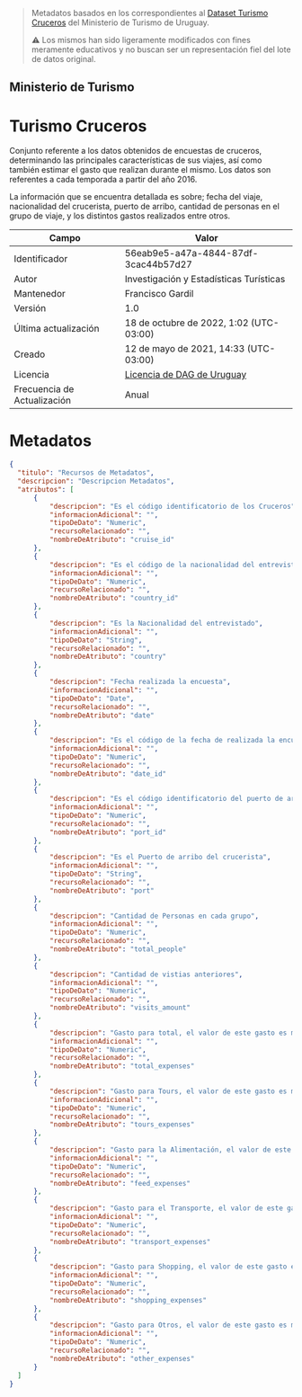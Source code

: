 > Metadatos basados en los correspondientes al [Dataset Turismo Cruceros](https://catalogodatos.gub.uy/dataset/ministerio-de-turismo-turismo-cruceros) del Ministerio de Turismo de Uruguay.
> 
> ⚠ Los mismos han sido ligeramente modificados con fines meramente educativos y
> no buscan ser un representación fiel del lote de datos original.     

##  Ministerio de Turismo

# Turismo Cruceros

Conjunto referente a los datos obtenidos de encuestas de cruceros, determinando las principales características de sus viajes, así como también estimar el gasto que realizan durante el mismo. Los datos son referentes a cada temporada a partir del año 2016.

La información que se encuentra detallada es sobre; fecha del viaje, nacionalidad del crucerista, puerto de arribo, cantidad de personas en el grupo de viaje, y los distintos gastos realizados entre otros.

|Campo|Valor|
|---|---|
|Identificador|56eab9e5-a47a-4844-87df-3cac44b57d27|
|Autor|Investigación y Estadísticas Turísticas|
|Mantenedor|Francisco Gardil|
|Versión|1.0|
|Última actualización|18 de octubre de 2022, 1:02 (UTC-03:00)|
|Creado|12 de mayo de 2021, 14:33 (UTC-03:00)|
|Licencia|[Licencia de DAG de Uruguay](https://www.gub.uy/agencia-gobierno-electronico-sociedad-informacion-conocimiento/sites/agencia-gobierno-electronico-sociedad-informacion-conocimiento/files/documentos/publicaciones/licencia_de_datos_abiertos_0.pdf)|
|Frecuencia de Actualización|Anual|

# Metadatos

```json 
{
  "titulo": "Recursos de Metadatos",
  "descripcion": "Descripcion Metadatos",
  "atributos": [
      {
          "descripcion": "Es el código identificatorio de los Cruceros",
          "informacionAdicional": "",
          "tipoDeDato": "Numeric",
          "recursoRelacionado": "",
          "nombreDeAtributo": "cruise_id"
      },
      {
          "descripcion": "Es el código de la nacionalidad del entrevistado",
          "informacionAdicional": "",
          "tipoDeDato": "Numeric",
          "recursoRelacionado": "",
          "nombreDeAtributo": "country_id"
      },
      {
          "descripcion": "Es la Nacionalidad del entrevistado",
          "informacionAdicional": "",
          "tipoDeDato": "String",
          "recursoRelacionado": "",
          "nombreDeAtributo": "country"
      },
      {
          "descripcion": "Fecha realizada la encuesta",
          "informacionAdicional": "",
          "tipoDeDato": "Date",
          "recursoRelacionado": "",
          "nombreDeAtributo": "date"
      },
      {
          "descripcion": "Es el código de la fecha de realizada la encuesta",
          "informacionAdicional": "",
          "tipoDeDato": "Numeric",
          "recursoRelacionado": "",
          "nombreDeAtributo": "date_id"
      },
      {
          "descripcion": "Es el código identificatorio del puerto de arribo del crucerista",
          "informacionAdicional": "",
          "tipoDeDato": "Numeric",
          "recursoRelacionado": "",
          "nombreDeAtributo": "port_id"
      },
      {
          "descripcion": "Es el Puerto de arribo del crucerista",
          "informacionAdicional": "",
          "tipoDeDato": "String",
          "recursoRelacionado": "",
          "nombreDeAtributo": "port"
      },
      {
          "descripcion": "Cantidad de Personas en cada grupo",
          "informacionAdicional": "",
          "tipoDeDato": "Numeric",
          "recursoRelacionado": "",
          "nombreDeAtributo": "total_people"
      },
      {
          "descripcion": "Cantidad de vistias anteriores",
          "informacionAdicional": "",
          "tipoDeDato": "Numeric",
          "recursoRelacionado": "",
          "nombreDeAtributo": "visits_amount"
      },
      {
          "descripcion": "Gasto para total, el valor de este gasto es medido en Dólares Americanos",
          "informacionAdicional": "",
          "tipoDeDato": "Numeric",
          "recursoRelacionado": "",
          "nombreDeAtributo": "total_expenses"
      },
      {
          "descripcion": "Gasto para Tours, el valor de este gasto es medido en Dólares Americanos",
          "informacionAdicional": "",
          "tipoDeDato": "Numeric",
          "recursoRelacionado": "",
          "nombreDeAtributo": "tours_expenses"
      },
      {
          "descripcion": "Gasto para la Alimentación, el valor de este gasto es medido en Dólares Americanos",
          "informacionAdicional": "",
          "tipoDeDato": "Numeric",
          "recursoRelacionado": "",
          "nombreDeAtributo": "feed_expenses"
      },
      {
          "descripcion": "Gasto para el Transporte, el valor de este gasto es medido en Dólares Americanos",
          "informacionAdicional": "",
          "tipoDeDato": "Numeric",
          "recursoRelacionado": "",
          "nombreDeAtributo": "transport_expenses"
      },
      {
          "descripcion": "Gasto para Shopping, el valor de este gasto es medido en Dólares Americanos",
          "informacionAdicional": "",
          "tipoDeDato": "Numeric",
          "recursoRelacionado": "",
          "nombreDeAtributo": "shopping_expenses"
      },
      {
          "descripcion": "Gasto para Otros, el valor de este gasto es medido en Dólares Americanos",
          "informacionAdicional": "",
          "tipoDeDato": "Numeric",
          "recursoRelacionado": "",
          "nombreDeAtributo": "other_expenses"
      }
  ]
}
```
